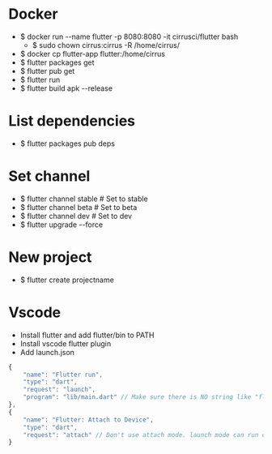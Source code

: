 Docker
=====
* $ docker run --name flutter -p 8080:8080 -it cirrusci/flutter bash
    * $ sudo chown cirrus:cirrus -R /home/cirrus/
* $ docker cp flutter-app flutter:/home/cirrus
* $ flutter packages get
* $ flutter pub get
* $ flutter run
* $ flutter build apk --release

List dependencies
=====
* $ flutter packages pub deps

Set channel
=====
* $ flutter channel stable # Set to stable
* $ flutter channel beta   # Set to beta
* $ flutter channel dev    # Set to dev
* $ flutter upgrade --force

New project
=====
* $ flutter create projectname

Vscode
=====
* Install flutter and add flutter/bin to PATH
* Install vscode flutter plugin
* Add launch.json
```js
{
    "name": "Flutter run",
    "type": "dart",
    "request": "launch",
    "program": "lib/main.dart" // Make sure there is NO string like "flutter_web" in pubspec.yaml
},
{
    "name": "Flutter: Attach to Device",
    "type": "dart",
    "request": "attach" // Don't use attach mode. launch mode can run on VM and physical devices
}
```

